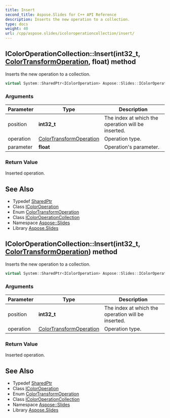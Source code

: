 ```yaml
---
title: Insert
second_title: Aspose.Slides for C++ API Reference
description: Inserts the new operation to a collection.
type: docs
weight: 40
url: /cpp/aspose.slides/icoloroperationcollection/insert/
---
```

## IColorOperationCollection::Insert(**int32_t**, [ColorTransformOperation](../../colortransformoperation/), **float**) method


Inserts the new operation to a collection.

```cpp
virtual System::SharedPtr<IColorOperation> Aspose::Slides::IColorOperationCollection::Insert(int32_t position, ColorTransformOperation operation, float parameter)=0
```


### Arguments

| Parameter | Type | Description |
| --- | --- | --- |
| position | **int32_t** | The index at which the operation will be inserted. |
| operation | [ColorTransformOperation](../../colortransformoperation/) | Operation type. |
| parameter | **float** | Operation's parameter. |

### Return Value

Inserted operation.

## See Also

* Typedef [SharedPtr](../../../system/sharedptr/)
* Class [IColorOperation](../../icoloroperation/)
* Enum [ColorTransformOperation](../../colortransformoperation/)
* Class [IColorOperationCollection](../)
* Namespace [Aspose::Slides](../../)
* Library [Aspose.Slides](../../../)
## IColorOperationCollection::Insert(**int32_t**, [ColorTransformOperation](../../colortransformoperation/)) method


Inserts the new operation to a collection.

```cpp
virtual System::SharedPtr<IColorOperation> Aspose::Slides::IColorOperationCollection::Insert(int32_t position, ColorTransformOperation operation)=0
```


### Arguments

| Parameter | Type | Description |
| --- | --- | --- |
| position | **int32_t** | The index at which the operation will be inserted. |
| operation | [ColorTransformOperation](../../colortransformoperation/) | Operation type. |

### Return Value

Inserted operation.

## See Also

* Typedef [SharedPtr](../../../system/sharedptr/)
* Class [IColorOperation](../../icoloroperation/)
* Enum [ColorTransformOperation](../../colortransformoperation/)
* Class [IColorOperationCollection](../)
* Namespace [Aspose::Slides](../../)
* Library [Aspose.Slides](../../../)
